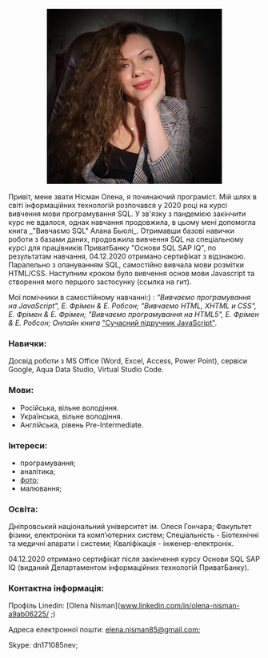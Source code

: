  <p align="center">
  <img src="https://github.com/HelenAmber/HelenAmber/blob/gh-pages/20211123155500_IMG_4871_11111.jpg" width="350" alt="accessibility text">
</p> 
   Привіт, мене звати Нiсман Олена, я починаючий програміст. Мій шлях в світі інформаційних технологій розпочався
у 2020 році на курсі вивчення мови програмування SQL. У зв'язку з пандемією закінчити курс не вдалося,
однак навчання продовжила, в цьому мені допомогла книга _"Вивчаємо SQL" Алана Бьюлі_. Отримавши базові навички роботи 
з базами даних, продовжила вивчення SQL на спеціальному курсі для працівників ПриватБанку "Основи SQL SAP IQ", по
результатам навчання, 04.12.2020 отримано сертифікат з відзнакою. Паралельно з опануванням SQL, самостійно вивчала 
мови розмітки HTML/CSS. Наступним кроком було вивчення основ мови Javascript та створення мого першого застосунку
(ссылка на гит).

Мої помічники в самостійному навчанні:) :
_"Вивчаємо програмування на JavaScript", Е. Фрімен & Е. Робсон;
"Вивчаємо HTML, XHTML и CSS", Е. Фрімен & Е. Фрімен;
"Вивчаємо програмування на HTML5", Е. Фрімен & Е. Робсон;
Онлайн книга_ ["Сучасний підручник JavaScript"](https://learn.javascript.ru/).

### Навички:

Досвід роботи з MS Office (Word, Exсel, Access, Power Point), сервіси Google, Aqua Data Studio, Virtual Studio Code.

### Мови:

- Російська, вільне володіння.
- Українська, вільне володіння.
- Англійська, рівень Pre-Intermediate.

### Інтереси:

- програмування;
- аналітика;
- [фото](https://stock.adobe.com/ru/contributor/210680551/El%20Amber);
- малювання;

### Освіта:

Дніпровський національний університет ім. Олеся Гончара;
Факультет фізики, електроніки та комп’ютерних систем;
Спеціальність - Біотехнічні та медичні апарати і системи;
Кваліфікація - інженер-електронік.

04.12.2020 отримано сертифікат після закінчення курсу Основи SQL SAP IQ (виданий Департаментом інформаційних технологій ПриватБанку).

### Контактна інформація:

Профіль Linedin:
[Olena Nisman](www.linkedin.com/in/olena-nisman-a9ab06225/ ;)

Адреса електронної пошти:
elena.nisman85@gmail.com;

Skype: dn171085nev;

